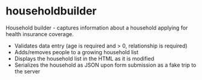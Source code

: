# householdbuilder
Household builder -  captures information about a household applying for health insurance coverage.

- Validates data entry (age is required and > 0, relationship is required)
- Adds/removes people to a growing household list
- Displays the household list in the HTML as it is modified
- Serializes the household as JSON upon form submission as a fake trip to the server
